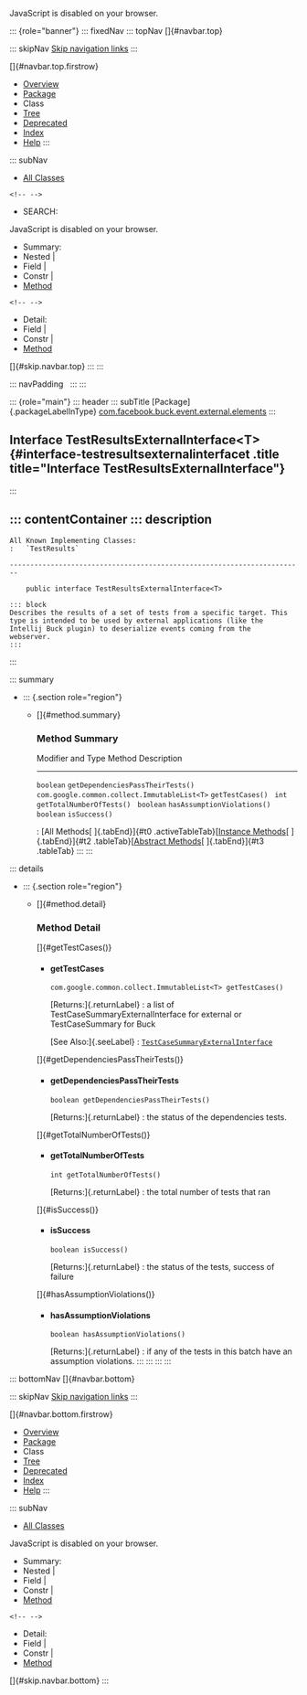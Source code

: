 <div>

JavaScript is disabled on your browser.

</div>

::: {role="banner"}
::: fixedNav
::: topNav
[]{#navbar.top}

::: skipNav
[Skip navigation links](#skip.navbar.top "Skip navigation links")
:::

[]{#navbar.top.firstrow}

-   [Overview](../../../../../../index.html)
-   [Package](package-summary.html)
-   Class
-   [Tree](package-tree.html)
-   [Deprecated](../../../../../../deprecated-list.html)
-   [Index](../../../../../../index-all.html)
-   [Help](../../../../../../help-doc.html)
:::

::: subNav
-   [All Classes](../../../../../../allclasses.html)

```{=html}
<!-- -->
```
-   SEARCH:

<div>

<div>

JavaScript is disabled on your browser.

</div>

</div>

<div>

-   Summary: 
-   Nested \| 
-   Field \| 
-   Constr \| 
-   [Method](#method.summary)

```{=html}
<!-- -->
```
-   Detail: 
-   Field \| 
-   Constr \| 
-   [Method](#method.detail)

</div>

[]{#skip.navbar.top}
:::
:::

::: navPadding
 
:::
:::

::: {role="main"}
::: header
::: subTitle
[Package]{.packageLabelInType} [com.facebook.buck.event.external.elements](package-summary.html)
:::

## Interface TestResultsExternalInterface\<T\> {#interface-testresultsexternalinterfacet .title title="Interface TestResultsExternalInterface"}
:::

::: contentContainer
::: description
-   

    All Known Implementing Classes:
    :   `TestResults`

    ------------------------------------------------------------------------

        public interface TestResultsExternalInterface<T>

    ::: block
    Describes the results of a set of tests from a specific target. This
    type is intended to be used by external applications (like the
    Intellij Buck plugin) to deserialize events coming from the
    webserver.
    :::
:::

::: summary
-   ::: {.section role="region"}
    -   []{#method.summary}

        ### Method Summary

          Modifier and Type                              Method                              Description
          ---------------------------------------------- ----------------------------------- -------------
          `boolean`                                      `getDependenciesPassTheirTests()`    
          `com.google.common.collect.ImmutableList<T>`   `getTestCases()`                     
          `int`                                          `getTotalNumberOfTests()`            
          `boolean`                                      `hasAssumptionViolations()`          
          `boolean`                                      `isSuccess()`                        

          : [All Methods[ ]{.tabEnd}]{#t0 .activeTableTab}[[Instance
          Methods](javascript:show(2);)[ ]{.tabEnd}]{#t2
          .tableTab}[[Abstract
          Methods](javascript:show(4);)[ ]{.tabEnd}]{#t3 .tableTab}
    :::
:::

::: details
-   ::: {.section role="region"}
    -   []{#method.detail}

        ### Method Detail

        []{#getTestCases()}

        -   #### getTestCases

            ``` methodSignature
            com.google.common.collect.ImmutableList<T> getTestCases()
            ```

            [Returns:]{.returnLabel}
            :   a list of TestCaseSummaryExternalInterface for external
                or TestCaseSummary for Buck

            [See Also:]{.seeLabel}
            :   [`TestCaseSummaryExternalInterface`](TestCaseSummaryExternalInterface.html "interface in com.facebook.buck.event.external.elements")

        []{#getDependenciesPassTheirTests()}

        -   #### getDependenciesPassTheirTests

            ``` methodSignature
            boolean getDependenciesPassTheirTests()
            ```

            [Returns:]{.returnLabel}
            :   the status of the dependencies tests.

        []{#getTotalNumberOfTests()}

        -   #### getTotalNumberOfTests

            ``` methodSignature
            int getTotalNumberOfTests()
            ```

            [Returns:]{.returnLabel}
            :   the total number of tests that ran

        []{#isSuccess()}

        -   #### isSuccess

            ``` methodSignature
            boolean isSuccess()
            ```

            [Returns:]{.returnLabel}
            :   the status of the tests, success of failure

        []{#hasAssumptionViolations()}

        -   #### hasAssumptionViolations

            ``` methodSignature
            boolean hasAssumptionViolations()
            ```

            [Returns:]{.returnLabel}
            :   if any of the tests in this batch have an assumption
                violations.
    :::
:::
:::
:::

::: bottomNav
[]{#navbar.bottom}

::: skipNav
[Skip navigation links](#skip.navbar.bottom "Skip navigation links")
:::

[]{#navbar.bottom.firstrow}

-   [Overview](../../../../../../index.html)
-   [Package](package-summary.html)
-   Class
-   [Tree](package-tree.html)
-   [Deprecated](../../../../../../deprecated-list.html)
-   [Index](../../../../../../index-all.html)
-   [Help](../../../../../../help-doc.html)
:::

::: subNav
-   [All Classes](../../../../../../allclasses.html)

<div>

<div>

JavaScript is disabled on your browser.

</div>

</div>

<div>

-   Summary: 
-   Nested \| 
-   Field \| 
-   Constr \| 
-   [Method](#method.summary)

```{=html}
<!-- -->
```
-   Detail: 
-   Field \| 
-   Constr \| 
-   [Method](#method.detail)

</div>

[]{#skip.navbar.bottom}
:::
